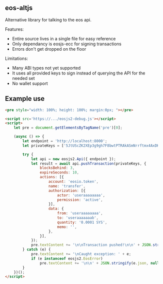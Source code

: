 ## eos-altjs

Alternative library for talking to the eos api.

Features:
* Entire source lives in a single file for easy reference
* Only dependancy is eosjs-ecc for signing transactions
* Errors don't get dropped on the floor

Limitations:
* Many ABI types not yet supported
* It uses all provided keys to sign instead of querying the API for the needed set
* No wallet support

## Example use

```html
<pre style="width: 100%; height: 100%; margin:0px; "></pre>

<script src='https://.../eosjs2-debug.js'></script>
<script>
    let pre = document.getElementsByTagName('pre')[0];

    (async () => {
        let endpoint = 'http://localhost:8000';
        let privateKeys = ['5JtUScZK2XEp3g9gh7F8bwtPTRAkASmNrrftmx4AxDKD5K4zDnr'];

        try {
            let api = new eosjs2.Api({ endpoint });
            let result = await api.pushTransaction(privateKeys, {
                blocksBehind: 3,
                expireSeconds: 10,
                actions: [{
                    account: 'eosio.token',
                    name: 'transfer',
                    authorization: [{
                        actor: 'useraaaaaaaa',
                        permission: 'active',
                    }],
                    data: {
                        from: 'useraaaaaaaa',
                        to: 'useraaaaaaab',
                        quantity: '0.0001 SYS',
                        memo: '',
                    },
                }],
            });
            pre.textContent += '\n\nTransaction pushed!\n\n' + JSON.stringify(result, null, 4);
        } catch (e) {
            pre.textContent += '\nCaught exception: ' + e;
            if (e instanceof eosjs2.EosError)
                pre.textContent += '\n\n' + JSON.stringify(e.json, null, 4);
        }
    })();
</script>
```
